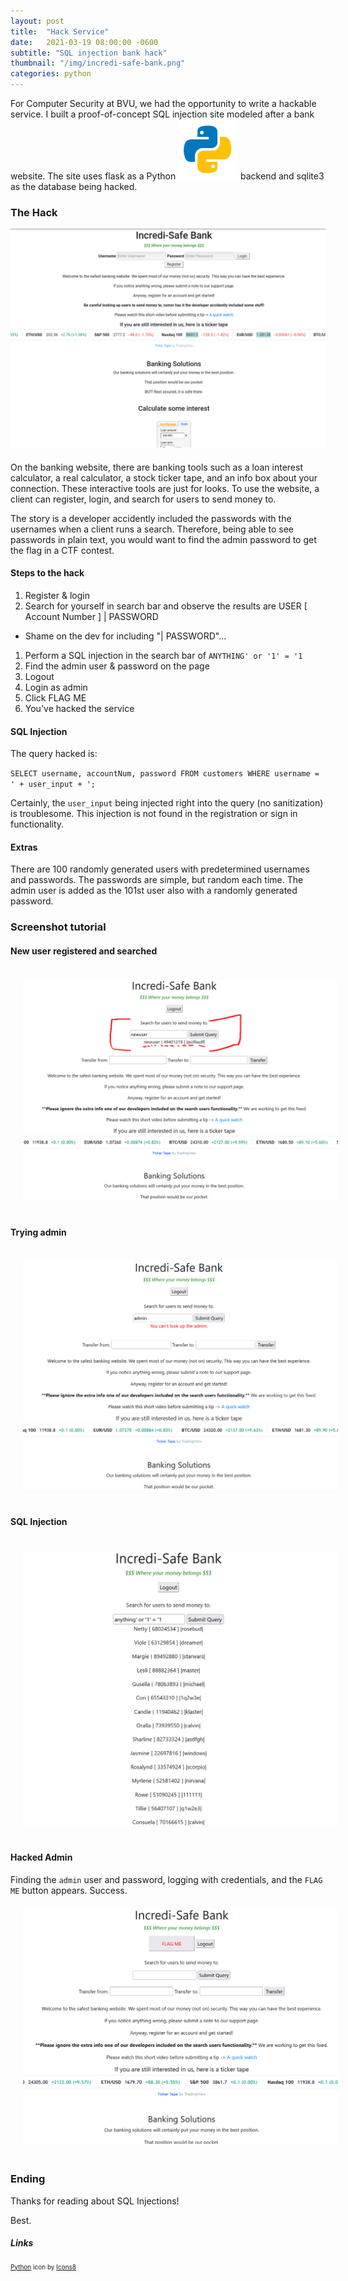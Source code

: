 ```yaml
---
layout: post
title:  "Hack Service"
date:   2021-03-19 08:00:00 -0600
subtitle: "SQL injection bank hack"
thumbnail: "/img/incredi-safe-bank.png"
categories: python 
---
```

<link rel="stylesheet" href="/css/styles.css">
For Computer Security at BVU, we had the opportunity to write a hackable service. I built a proof-of-concept SQL injection site modeled after a bank website. The site uses flask as a Python <img src="/img/python.png" class="inline-icon"/> backend and sqlite3 as the database being hacked.


### The Hack
<img src="/img/incredi-safe-bank.png" alt="incredi-safe-bank home page" style="margin-bottom: 20px;"/>
On the banking website, there are banking tools such as a loan interest calculator, a real calculator, a stock ticker tape, and an info box about your connection. These interactive tools are just for looks. To use the website, a client can register, login, and search for users to send money to. 

The story is a developer accidently included the passwords with the usernames when a client runs a search. Therefore, being able to see passwords in plain text, you would want to find the admin password to get the flag in a CTF contest.

#### Steps to the hack
1. Register & login
1. Search for yourself in search bar and observe the results are USER \[ Account Number \] \| PASSWORD
* Shame on the dev for including "\| PASSWORD"...
1. Perform a SQL injection in the search bar of `ANYTHING' or '1' = '1`
1. Find the admin user & password on the page
1. Logout
1. Login as admin
1. Click FLAG ME
1. You've hacked the service

#### SQL Injection
The query hacked is:

`SELECT username, accountNum, password FROM customers WHERE username = ' + user_input + ';`

Certainly, the `user_input` being injected right into the query (no sanitization) is troublesome. This injection is not found in the registration or sign in functionality.

#### Extras
There are 100 randomly generated users with predetermined usernames and passwords. The passwords are simple, but random each time. The admin user is added as the 101st user also with a randomly generated password.

### Screenshot tutorial

#### New user registered and searched
<img src="/img/incredi-safe-bank_usersearch.png" alt="incredi-safe-bank user search" style="margin: 20px;"/>

#### Trying admin
<img src="/img/incredi-safe-bank_noadmin.png" alt="incredi-safe-bank no admin" style="margin: 20px;"/>

#### SQL Injection
<img src="/img/incredi-safe-bank_sql-injection.png" alt="incredi-safe-bank sql injection" style="margin: 20px;"/>

#### Hacked Admin
Finding the `admin` user and password, logging with credentials, and the `FLAG ME` button appears. Success.
<img src="/img/incredi-safe-bank_hacked.png" alt="incredi-safe-bank found admin" style="margin: 20px;"/>


### Ending
Thanks for reading about SQL Injections!

Best.

##### Links
<div style="font-size: 10px;">
<a target="_blank" href="https://icons8.com/icon/13441/python">Python</a> icon by <a target="_blank" href="https://icons8.com">Icons8</a>
</div>
